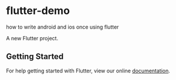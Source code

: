 # flutter-demo

how to write android and ios once using flutter

A new Flutter project.

## Getting Started

For help getting started with Flutter, view our online [documentation](https://flutter.io/).
